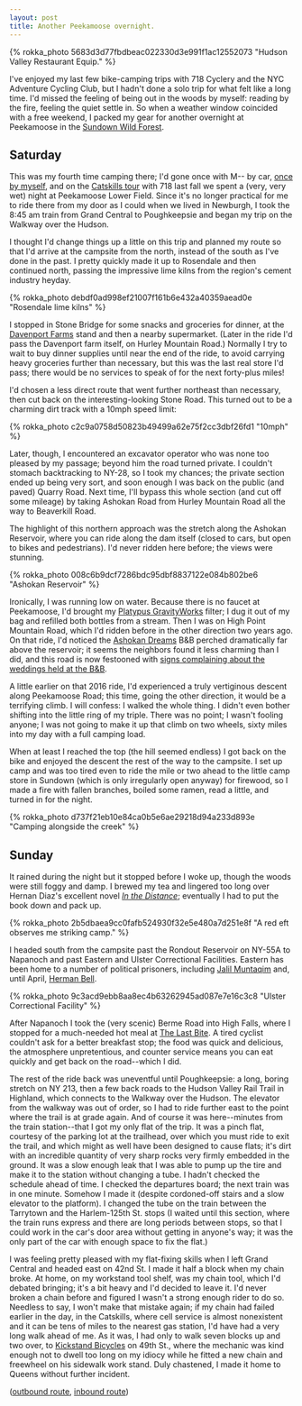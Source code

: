 ```yaml
---
layout: post
title: Another Peekamoose overnight.
---
```


{% rokka_photo 5683d3d77fbdbeac022330d3e991f1ac12552073 "Hudson Valley Restaurant Equip." %}

I've enjoyed my last few bike-camping trips with 718 Cyclery and the
NYC Adventure Cycling Club, but I hadn't done a solo trip for what
felt like a long time. I'd missed the feeling of being out in the
woods by myself: reading by the fire, feeling the quiet settle in. So
when a weather window coincided with a free weekend, I packed my gear
for another overnight at Peekamoose in the [Sundown Wild
Forest](https://www.dec.ny.gov/lands/75346.html#Camping).

## Saturday

This was my fourth time camping there; I'd gone once with M-- by car,
[once by myself](/peekamoose), and on the [Catskills
tour](/catskills-tour/) with 718 last fall we spent a (very, very wet)
night at Peekamoose Lower Field. Since it's no longer practical for me
to ride there from my door as I could when we lived in Newburgh, I
took the 8:45 am train from Grand Central to Poughkeepsie and began my
trip on the Walkway over the Hudson.

I thought I'd change things up a little on this trip and planned my
route so that I'd arrive at the campsite from the north, instead of
the south as I've done in the past. I pretty quickly made it up to
Rosendale and then continued north, passing the impressive lime kilns
from the region's cement industry heyday.

{% rokka_photo debdf0ad998ef21007f161b6e432a40359aead0e "Rosendale lime kilns" %}

I stopped in Stone Bridge for some snacks and groceries for dinner, at
the [Davenport Farms](http://www.davenportfarms.com/) stand and then a
nearby supermarket. (Later in the ride I'd pass the Davenport farm
itself, on Hurley Mountain Road.) Normally I try to wait to buy dinner
supplies until near the end of the ride, to avoid carrying heavy
groceries further than necessary, but this was the last real store I'd
pass; there would be no services to speak of for the next forty-plus
miles!

I'd chosen a less direct route that went further northeast than
necessary, then cut back on the interesting-looking Stone Road. This
turned out to be a charming dirt track with a 10mph speed limit:

{% rokka_photo c2c9a0758d50823b49499a62e75f2cc3dbf26fd1 "10mph" %}

Later, though, I encountered an excavator operator who was none too
pleased by my passage; beyond him the road turned private. I couldn't
stomach backtracking to NY-28, so I took my chances; the private
section ended up being very sort, and soon enough I was back on the
public (and paved) Quarry Road. Next time, I'll bypass this whole
section (and cut off some mileage) by taking Ashokan Road from Hurley
Mountain Road all the way to Beaverkill Road.

The highlight of this northern approach was the stretch along the
Ashokan Reservoir, where you can ride along the dam itself (closed to
cars, but open to bikes and pedestrians). I'd never ridden here
before; the views were stunning.

{% rokka_photo 008c6b9dcf7286bdc95dbf8837122e084b802be6 "Ashokan Reservoir" %}

Ironically, I was running low on water. Because there is no faucet at
Peekamoose, I'd brought my [Platypus
GravityWorks](https://www.rei.com/product/849794/platypus-gravityworks-water-filter-system-kit-2-liter)
filter; I dug it out of my bag and refilled both bottles from a
stream. Then I was on High Point Mountain Road, which I'd ridden
before in the other direction two years ago. On that ride, I'd noticed
the [Ashokan Dreams](http://www.ashokandreams.com/) B&B perched
dramatically far above the reservoir; it seems the neighbors found it
less charming than I did, and this road is now festooned with [signs
complaining about the weddings held at the
B&B](https://hudsonvalleyone.com/2017/01/28/olive-neighbors-sue-saying-weddings-at-ashokan-dreams-are-illegal/).

A little earlier on that 2016 ride, I'd experienced a truly
vertiginous descent along Peekamoose Road; this time, going the other
direction, it would be a terrifying climb. I will confess: I walked
the whole thing. I didn't even bother shifting into the little ring of
my triple. There was no point; I wasn't fooling anyone; I was not
going to make it up that climb on two wheels, sixty miles into my day
with a full camping load.

When at least I reached the top (the hill seemed endless) I got back
on the bike and enjoyed the descent the rest of the way to the
campsite. I set up camp and was too tired even to ride the mile or two
ahead to the little camp store in Sundown (which is only irregularly
open anyway) for firewood, so I made a fire with fallen branches,
boiled some ramen, read a little, and turned in for the night.

{% rokka_photo d737f21eb10e84ca0b5e6ae29218d94a233d893e "Camping alongside the creek" %}

## Sunday

It rained during the night but it stopped before I woke up, though the
woods were still foggy and damp. I brewed my tea and lingered too long
over Hernan Diaz's excellent novel [_In the
Distance_](https://www.amazon.com/dp/B0761189JD/ref=dp-kindle-redirect?_encoding=UTF8&btkr=1);
eventually I had to put the book down and pack up.

{% rokka_photo 2b5dbaea9cc0fafb524930f32e5e480a7d251e8f "A red eft observes me striking camp." %}

I headed south from the campsite past the Rondout Reservoir on NY-55A
to Napanoch and past Eastern and Ulster Correctional
Facilities. Eastern has been home to a number of political prisoners,
including [Jalil Muntaqim](http://www.freejalil.com/) and, until
April, [Herman
Bell](https://www.nytimes.com/2018/04/27/nyregion/herman-bell-parole.html).

{% rokka_photo 9c3acd9ebb8aa8ec4b63262945ad087e7e16c3c8 "Ulster Correctional Facility" %}

After Napanoch I took the (very scenic) Berme Road into High Falls,
where I stopped for a much-needed hot meal at [The Last
Bite](https://hudsonvalleyone.com/2015/10/17/cheers-with-eggs-the-last-bite-in-high-falls/). A
tired cyclist couldn't ask for a better breakfast stop; the food was
quick and delicious, the atmosphere unpretentious, and counter service
means you can eat quickly and get back on the road--which I did.

The rest of the ride back was uneventful until Poughkeepsie: a long,
boring stretch on NY 213, then a few back roads to the Hudson Valley
Rail Trail in Highland, which connects to the Walkway over the
Hudson. The elevator from the walkway was out of order, so I had to
ride further east to the point where the trail is at grade again. And
of course it was here--minutes from the train station--that I got my
only flat of the trip. It was a pinch flat, courtesy of the parking
lot at the trailhead, over which you must ride to exit the trail, and
which might as well have been designed to cause flats; it's dirt with
an incredible quantity of very sharp rocks very firmly embedded in the
ground. It was a slow enough leak that I was able to pump up the tire
and make it to the station without changing a tube. I hadn't checked
the schedule ahead of time. I checked the departures board; the next
train was in one minute. Somehow I made it (despite cordoned-off
stairs and a slow elevator to the platform). I changed the tube on the
train between the Tarrytown and the Harlem-125th St. stops (I waited
until this section, where the train runs express and there are long
periods between stops, so that I could work in the car's door area
without getting in anyone's way; it was the only part of the car with
enough space to fix the flat.)

I was feeling pretty pleased with my flat-fixing skills when I left
Grand Central and headed east on 42nd St. I made it half a block when
my chain broke. At home, on my workstand tool shelf, was my chain
tool, which I'd debated bringing; it's a bit heavy and I'd decided to
leave it. I'd never broken a chain before and figured I wasn't a
strong enough rider to do so. Needless to say, I won't make that
mistake again; if my chain had failed earlier in the day, in the
Catskills, where cell service is almost nonexistent and it can be tens
of miles to the nearest gas station, I'd have had a very long walk
ahead of me. As it was, I had only to walk seven blocks up and two
over, to [Kickstand Bicycles](http://www.kickstandbicyclesnyc.com/) on
49th St., where the mechanic was kind enough not to dwell too long on
my idiocy while he fitted a new chain and freewheel on his sidewalk
work stand. Duly chastened, I made it home to Queens without further
incident.

([outbound route](https://ridewithgps.com/routes/27399292), [inbound route](https://ridewithgps.com/routes/27399414))
